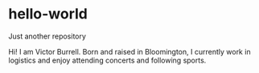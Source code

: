 # hello-world
Just another repository

Hi! I am Victor Burrell. Born and raised in Bloomington, I currently work in logistics and enjoy attending concerts and following sports. 
